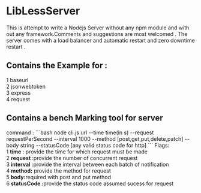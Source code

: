 <h1>LibLessServer</h1>
This is attempt to write a Nodejs Server without any npm module and with out any framework.Comments and suggestions are most welcomed . The server comes with a load balancer and automatic restart and zero downtime restart .  
<h2>Contains the Example for :</h2>
1 baseurl <br>
2 jsonwebtoken <br>
3 express <br>
4 request <br>

<h2>Contains a bench Marking tool for server</h2>
command :
```bash
node cli.js url --time time(in s) --request requestPerSecond --interval 1000 --method [post,get,put,delete,patch] --body string --statusCode [any valid status code for http]
```
Flags: <br>
1 <b>time</b> : provide the time for which request must be made<br>
2 <b>request </b>:provide the number of concurrent request<br>
3<b> interval</b> :provide the interval between each batch of notification<br>
4<b> method:</b> provide the method for request<br>
5<b> body:</b>required with post and put method<br>
6<b> statusCode :</b>provide the status code assumed sucess for request<br>

